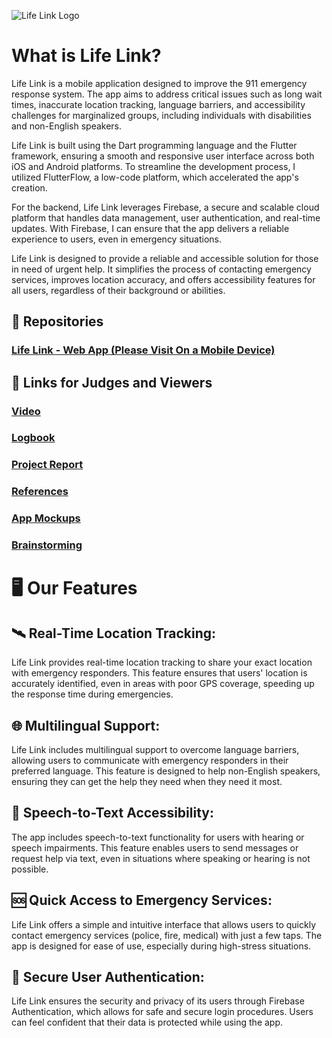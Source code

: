 ![Life Link Logo](https://github.com/kenuii/Life-Link/raw/main/life%20link%20logo%20smaller.jpg)

# What is Life Link?
Life Link is a mobile application designed to improve the 911 emergency response system. The app aims to address critical issues such as long wait times, inaccurate location tracking, language barriers, and accessibility challenges for marginalized groups, including individuals with disabilities and non-English speakers.

Life Link is built using the Dart programming language and the Flutter framework, ensuring a smooth and responsive user interface across both iOS and Android platforms. To streamline the development process, I utilized FlutterFlow, a low-code platform, which accelerated the app's creation.

For the backend, Life Link leverages Firebase, a secure and scalable cloud platform that handles data management, user authentication, and real-time updates. With Firebase, I can ensure that the app delivers a reliable experience to users, even in emergency situations.

Life Link is designed to provide a reliable and accessible solution for those in need of urgent help. It simplifies the process of contacting emergency services, improves location accuracy, and offers accessibility features for all users, regardless of their background or abilities.

## 📜 Repositories

### [Life Link - Web App (Please Visit On a Mobile Device)](https://lifelink2025.flutterflow.app/)

## 🔗 Links for Judges and Viewers

### [Video](https://youtu.be/YOUR_VIDEO_LINK)

### [Logbook](https://github.com/kenuii/Life-Link/blob/main/logbook.md)

### [Project Report](https://YOUR_PROJECT_REPORT_LINK)

### [References](https://github.com/kenuii/Life-Link/blob/main/bibliography.md)

### [App Mockups](https://www.figma.com/file/YOUR_FIGMA_LINK)

### [Brainstorming](https://www.figma.com/file/YOUR_FIGMA_FEATURE_LINK)

# 🖥️ Our Features

## 🛰️ Real-Time Location Tracking:
Life Link provides real-time location tracking to share your exact location with emergency responders. This feature ensures that users' location is accurately identified, even in areas with poor GPS coverage, speeding up the response time during emergencies.

## 🌐 Multilingual Support:
Life Link includes multilingual support to overcome language barriers, allowing users to communicate with emergency responders in their preferred language. This feature is designed to help non-English speakers, ensuring they can get the help they need when they need it most.

## 📝 Speech-to-Text Accessibility:
The app includes speech-to-text functionality for users with hearing or speech impairments. This feature enables users to send messages or request help via text, even in situations where speaking or hearing is not possible.

## 🆘 Quick Access to Emergency Services:
Life Link offers a simple and intuitive interface that allows users to quickly contact emergency services (police, fire, medical) with just a few taps. The app is designed for ease of use, especially during high-stress situations.

## 🔐 Secure User Authentication:
Life Link ensures the security and privacy of its users through Firebase Authentication, which allows for safe and secure login procedures. Users can feel confident that their data is protected while using the app.
